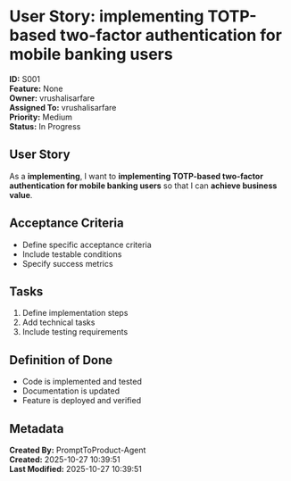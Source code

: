 # User Story: implementing TOTP-based two-factor authentication for mobile banking users

**ID:** S001  
**Feature:** None  
**Owner:** vrushalisarfare  
**Assigned To:** vrushalisarfare  
**Priority:** Medium  
**Status:** In Progress  

## User Story
As a **implementing**, I want to **implementing TOTP-based two-factor authentication for mobile banking users** so that I can **achieve business value**.


## Acceptance Criteria
- Define specific acceptance criteria
- Include testable conditions
- Specify success metrics

## Tasks
1. Define implementation steps
2. Add technical tasks
3. Include testing requirements

## Definition of Done
- Code is implemented and tested
- Documentation is updated
- Feature is deployed and verified


## Metadata
**Created By:** PromptToProduct-Agent  
**Created:** 2025-10-27 10:39:51  
**Last Modified:** 2025-10-27 10:39:51  

